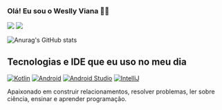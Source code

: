 ### Olá! Eu sou o Weslly Viana ✌🏾

<div>
  <a href = "https://www.linkedin.com/in/devweslly/"><img src="https://img.shields.io/badge/LinkedIn-0077B5?style=for-the-badge&logo=linkedin&logoColor=white"></a>
  <a href = "mailto:devweslly@gmail.com"><img src="https://img.shields.io/badge/Gmail-D14836?style=for-the-badge&logo=gmail&logoColor=white" target="_blank"></a>
</div>


![Anurag's GitHub stats](https://github-readme-stats.vercel.app/api?username=devweslly&show_icons=true&theme=radical)

## Tecnologias e IDE que eu uso no meu dia

[![Kotlin](https://img.shields.io/badge/Kotlin-0095D5?&style=for-the-badge&logo=kotlin&logoColor=white)]()
[![Android](https://img.shields.io/badge/Android-3DDC84?style=for-the-badge&logo=android&logoColor=white)]()
[![Android Studio](https://img.shields.io/badge/Android_Studio-3DDC84?style=for-the-badge&logo=android-studio&logoColor=white)]()
[![IntelliJ](https://img.shields.io/badge/IntelliJ_IDEA-000000.svg?style=for-the-badge&logo=intellij-idea&logoColor=white)]()

Apaixonado em construir relacionamentos, resolver problemas, ler sobre ciência, ensinar e aprender programação.
